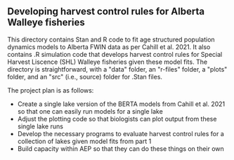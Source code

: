 ## Developing harvest control rules for Alberta Walleye fisheries

This directory contains Stan and R code to fit age structured population dynamics models to Alberta FWIN data as per Cahill et al. 2021.  It also contains .R simulation code that develops harvest control rules for Special Harvest Liscence (SHL) Walleye fisheries given these model fits. The directory is straightforward, with a "data" folder, an "r-files" folder, a "plots" folder, and an "src" (i.e., source) folder for .Stan files. 

The project plan is as follows:

* Create a single lake version of the BERTA models from Cahill et al. 2021 so that one can easily run models for a single lake 
* Adjust the plotting code so that biologists can plot output from these single lake runs
* Develop the necessary programs to evaluate harvest control rules for a collection of lakes given model fits from part 1 
* Build capacity within AEP so that they can do these things on their own